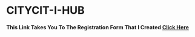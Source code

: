 # CITYCIT-I-HUB

<h4>This Link Takes You To The Registration Form That I Created <a href="https://github.com/itsSumiya8/CITYCIT-I-HUB/tree/a1185715f39001dc5b8e3489dac854dfc02236fe/registration%20form">Click Here</a> </h4>
